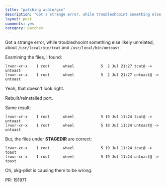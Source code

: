 ```yaml
---
title: "patching audio/gsm"
description: "Got a strange error, while troubleshooint something else likely unrelated, about /usr/local/bin/tcat and /usr/local/bin/untoast.  Examining the files, I found: ..."
layout: post
comments: yes
category: patches
---
```


Got a strange error, while troubleshooint something else likely unrelated, about `/usr/local/bin/tcat` and
`/usr/local/bin/untoast`.

Examining the files, I found:

    lrwxr-xr-x    1 root      wheel            5  2 Jul 21:27 tcat@ -> untoast
    lrwxr-xr-x    1 root      wheel            5  2 Jul 21:27 untoast@ -> untoast

Yeah, that doesn't look right.

Rebuilt/reinstalled port.

Same result:

    lrwxr-xr-x    1 root      wheel            5 19 Jul 11:24 tcat@ -> untoast
    lrwxr-xr-x    1 root      wheel            5 19 Jul 11:24 untoast@ -> untoast

But, the files under **STAGEDIR** are correct:

    lrwxr-xr-x    1 root      wheel            5 19 Jul 11:24 tcat@ -> toast
    lrwxr-xr-x    1 root      wheel            5 19 Jul 11:24 untoast@ -> toast

Oh, pkg-plist is causing them to be wrong.

PR: 191971
